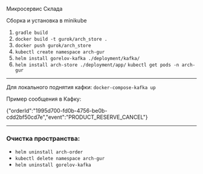Микросервис Склада

Сборка и установка в minikube
1) `gradle build`
2) `docker build -t gurok/arch_store .`
3) `docker push gurok/arch_store`
4) `kubectl create namespace arch-gur`
5) `helm install gorelov-kafka ./deployment/kafka/`   
6) `helm install arch-store ./deployment/app/`
   `kubectl get pods -n arch-gur`

---

Для локального поднятия кафки: `docker-compose-kafka up`

Пример сообщения в Кафку:

{"orderId":"1995d700-fd0b-4756-be0b-cdd2bf50cd7e","event":"PRODUCT_RESERVE_CANCEL"}

---
### Очистка пространства:

- `helm uninstall arch-order`
- `kubectl delete namespace arch-gur`
- `helm uninstall gorelov-kafka`